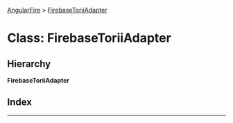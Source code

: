 [AngularFire](../README.md) > [FirebaseToriiAdapter](../classes/firebasetoriiadapter.md)

# Class: FirebaseToriiAdapter

## Hierarchy

**FirebaseToriiAdapter**

## Index

---

